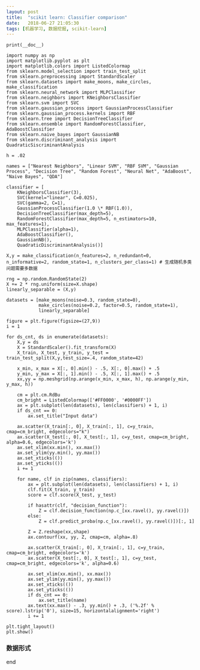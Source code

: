 ```yaml
---
layout: post
title:  "scikit learn: Classifier comparison"
date:   2018-06-27 21:05:30
tags: [机器学习, 数据挖掘, scikit-learn]
---
```


    print(__doc__)

    import numpy as np
    import matplotlib.pyplot as plt
    import matplotlib.colors import ListedColormap
    from sklearn.model_selection import train_test_split
    from sklearn.preprocessing import StandardScaler
    from sklearn.datasets import make_moons, make_circles, make_classification
    from sklearn.neural_network import MLPClassifier
    from sklearn.neighbors import KNeighborsClassifier
    from sklearn.svm import SVC
    from sklearn.gaussian_process import GaussianProcessClassifier
    from sklearn.gaussian_process.kernels import RBF
    from sklearn.tree import DecisionTreeClassifier
    from sklearn.ensemble import RandomForestClassifier, AdaBoostClassifier
    from sklearn.naive_bayes import GaussianNB
    from sklearn.discriminant_analysis import QuadraticSiscriminantAnalysis

    h = .02

    names = ["Nearest Neighbors", "Linear SVM", "RBF SVM", "Gaussian Process", "Decision Tree", "Random Forest", "Neural Net", "AdaBoost", "Naive Bayes", "QDA"]

    classifier = [
        KNeighborsClassifier(3),
        SVC(kernel="linear", C=0.025),
        SVC(gamma=2, C=1),
        GaussianProcessClassifier(1.0 \* RBF(1.0)),
        DecisionTreeClassifier(max_depth=5),
        RandomForestClassifier(max_depth=5, n_estimators=10, max_features=1),
        MLPClassifier(alpha=1),
        AdaBoostClassifier(),
        GaussianNB(),
        QuadraticDiscriminantAnalysis()]

    X,y = make_classification(n_features=2, n_redundant=0, n_informative=2, random_state=1, n_clusters_per_class=1) # 生成随机多类问题需要多数据

    rng = np.random.RandomState(2)
    X += 2 * rng.uniform(size=X.shape)
    linearly_separable = (X,y)

    datasets = [make_moons(noise=0.3, random_state=0),
                make_circles(noise=0.2, factor=0.5, random_state=1),
                linearly_separable]

    figure = plt.figure(figsize=(27,9))
    i = 1

    for ds_cnt, ds in enumerate(datasets):
        X,y = ds
        X = StandardScaler().fit_transform(X)
        X_train, X_test, y_train, y_test = train_test_split(X,y,test_size=.4, random_state=42)

        x_min, x_max = X[:, 0].min() - .5, X[:, 0].max() + .5
        y_min, y_max = X[:, 1].min() - .5, X[:, 1].max() + .5
        xx,yy = np.meshgrid(np.arange(x_min, x_max, h), np.arange(y_min, y_max, h))

        cm = plt.cm.RdBu
        cm_bright = ListedColormap(['#FF0000', '#0000FF'])
        ax = plt.subplot(len(datasets), len(classifiers) + 1, i)
        if ds_cnt == 0:
            ax.set_title("Input data")

        ax.scatter(X_train[:, 0], X_train[:, 1], c=y_train, cmap=cm_bright, edgecolors="k")
        ax.scatter(X_test[:, 0], X_test[:, 1], c=y_test, cmap=cm_bright, alpha=0.6, edgecolors='k')
        ax.set_xlim(xx.min(), xx.max())
        ax.set_ylim(yy.min(), yy.max())
        ax.set_xticks(())
        ax.set_yticks(())
        i += 1

        for name, clf in zip(names, classifiers):
            ax = plt.subplot(len(datasets), len(classifiers) + 1, i)
            clf.fit(X_train, y_train)
            score = clf.score(X_test, y_test)

            if hasattr(clf, "decision_function"):
                Z = clf.decision_function(np.c_[xx.ravel(), yy.ravel()])
            else:
                Z = clf.predict_proba(np.c_[xx.ravel(), yy.ravel()])[:, 1]

            Z = Z.reshape(xx,shape)
            ax.contourf(xx, yy, Z, cmap=cm, alpha=.8)

            ax.scatter(X_train[:, 0], X_train[:, 1], c=y_train, cmap=cm_bright, edgecolors='k')
            ax.scatter(X_test[:, 0], X_test[:, 1], c=y_test, cmap=cm_bright, edgecolors='k', alpha=0.6)

            ax.set_xlim(xx.min(), xx.max())
            ax.set_ylim(yy.min(), yy.max())
            ax.set_xticks(())
            ax.set_yticks(())
            if ds_cnt == 0:
                ax.set_title(name)
            ax.text(xx.max() - .3, yy.min() + .3, ('%.2f' % score).lstrip('0'), size=15, horizontalalignment='right')
            i += 1

    plt.tight_layout()
    plt.show()





### 数据形式
























end
